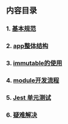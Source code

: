 ## 内容目录

### 1. [基本规范](ji-ben-gui-fan.md)
### 2. [app整体结构](appzheng-ti-jie-gou.md)
### 3. [immutable的使用](immutablede-shi-yong.md)
### 4. [module开发流程](modulekai-fa-liu-7a0b-md.md)
### 5. [Jest 单元测试](jest-dan-yuan-ce-8bd5-md.md)
### 6. [疑难解决](yi-nan-jie-51b3-md.md)













